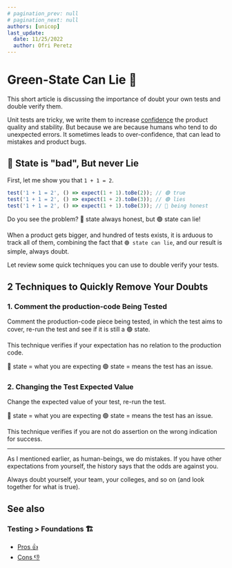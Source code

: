 ```yaml
---
# pagination_prev: null
# pagination_next: null
authors: [unicop]
last_update:
  date: 11/25/2022
  author: Ofri Peretz
---
```


# Green-State Can Lie 🤥

This short article is discussing the importance of doubt your own tests and double verify them.

Unit tests are tricky, we write them to increase [confidence](./pros.md#confidence) the product quality and stability.
But because we are because humans who tend to do unexpected errors. It sometimes leads to over-confidence, that can lead to mistakes and product bugs.

<!-- arrogance -->

## 🔴 State is "bad", But never Lie

First, let me show you that `1 + 1 = 2`.

```ts
test('1 + 1 = 2', () => expect(1 + 1).toBe(2)); // 🟢 true
test('1 + 1 = 2', () => expect(1 + 2).toBe(3)); // 🟢 lies
test('1 + 1 = 2', () => expect(1 + 1).toBe(3)); // 🔴 being honest
```

Do you see the problem? 🔴 state always honest, but 🟢 state can lie!

When a product gets bigger, and hundred of tests exists, it is arduous to track all of them, combining the fact that `🟢 state can lie`, and our result is simple, always doubt.

Let review some quick techniques you can use to double verify your tests.

## 2 Techniques to Quickly Remove Your Doubts

### 1. Comment the production-code Being Tested

Comment the production-code piece being tested, in which the test aims to cover, re-run the test and see if it is still a 🟢 state.

This technique verifies if your expectation has no relation to the production code.

🔴 state = what you are expecting
🟢 state = means the test has an issue.

### 2. Changing the Test Expected Value

Change the expected value of your test, re-run the test.

🔴 state = what you are expecting
🟢 state = means the test has an issue.

This technique verifies if you are not do assertion on the wrong indication for success.

---

As I mentioned earlier, as human-beings, we do mistakes.
If you have other expectations from yourself, the history says that the odds are against you.

Always doubt yourself, your team, your colleges, and so on (and look together for what is true).

## See also

### Testing > Foundations 🏗️

- [Pros 👍](./pros.md)
- [Cons 👎](./cons.md)
